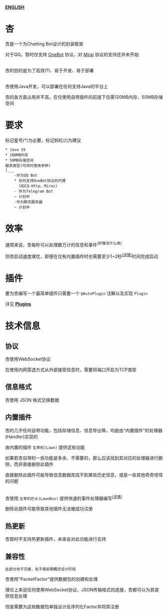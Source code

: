 **[ENGLISH](README_EN_US.md)**

# 杏

杏是一个为Chatting Bot设计的封装框架

对于QQ，暂时仅支持 [OneBot](https://github.com/botuniverse/onebot) 协议，对 [Mirai](https://github.com/mamoe/mirai) 协议的支持还并未开始

\
杏的目的是为了高效(?)、易于开发、易于部署

\
杏使用Java开发，可以部署在任何支持Java的平台上

杏的各方面占用并不高，在仅使用自带插件的前提下仅需120MB内存、50MB存储空间

# 要求

标记星号(*)为必要，标记斜杠(/)为建议

~~~
* Java 19
* 100MB内存
* 50MB存储空间
服务类型(可同时使用多种)
|___
    -作为QQ Bot
    * 任何支持OneBot协议的代理
      (如CQ-Http、Mirai)
    - 作为Telegram Bot
    ~ 计划中
    -作为聊天服务器
    ~ 计划中

~~~

# 效率

通常来说，杏每秒可以处理数万计的信息和事件<sup>(好像没什么用)</sup>

但杏启动速度堪忧，即便在仅有内置插件时也需要至少1~2秒<sup>[[详情]](doc/zh_cn/performance/bootstrap/bootstrap_time.md)</sup>时间完成启动

# 插件

要为杏编写一个最简单插件只需要一个 ``` @AutoPlugin ``` 注解以及实现 ``` Plugin ```

详见 **[Plugins](doc/zh_cn/develop/plugins/README.md)**

# 技术信息

## 协议

杏使用WebSocket协议

在使用内网穿透方式从外部接受信息时，需要将端口开启为TCP类型

## 信息格式

杏使用 JSON 格式交换数据

## 内置插件

杏的几乎任何自带功能，包括存储信息、信息导出等，均是由"内置插件"的处理器(Handler)实现的

由内置的插件 ``` 生草机(Lawn) ``` 提供这些功能

如果若杏自带的一些功能是多余、不需要的，那么应该找到其对应的处理器进行删除，而非直接删除此插件

直接删除此插件可能导致信息数据库找不到某些历史信息，或是一些其他奇奇怪怪的问题

\
杏使用 ``` 生草机巴士(LawnBus) ``` 提供快速的事件处理器编写<sup>[[详情]](/doc/zh_cn/develop/event/README.md#匿名处理器)</sup>

删除此插件可能导致其他插件无法被成功注册

## 热更新

杏暂时不支持热更新插件，未来会对此功能进行支持

## 兼容性

~~~
此部分尚不完善，处于极前期概念设计阶段
~~~

杏使用"PacketFactor"提供数据包的创建和处理

理论上来说任何使用WebSocket协议、JSON传输格式的连接，杏都可以为其提供信息处理

但是需要为这些数据包单独设计反序列化Factor并将其注册
